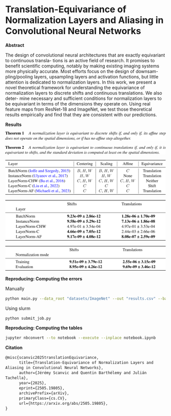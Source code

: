 # Translation-Equivariance of Normalization Layers and Aliasing in Convolutional Neural Networks

**Abstract**

The design of convolutional neural architectures that are exactly equivariant to continuous transla-
tions is an active field of research. It promises to benefit scientific computing, notably by making
existing imaging systems more physically accurate. Most efforts focus on the design of downsam-
pling/pooling layers, upsampling layers and activation functions, but little attention is dedicated to
normalization layers. In this work, we present a novel theoretical framework for understanding the
equivariance of normalization layers to discrete shifts and continuous translations. We also deter-
mine necessary and sufficient conditions for normalization layers to be equivariant in terms of the
dimensions they operate on. Using real feature maps from ResNet-18 and ImageNet, we test those
theoretical results empirically and find that they are consistent with our predictions.

**Results**

<p align="center">
    <img src="assets/theorem1.svg" alt="Theorem 1">
</p>

<p align="center">
  <img src="assets/theorem2.svg" alt="Theorem 2">
</p>

<p align="center">
  <img src="assets/table1.svg" alt="Table 1">
</p>

<p align="center">
  <img src="assets/table2.svg" alt="Table 2">
</p>

<p align="center">
  <img src="assets/table3.svg" alt="Table 3">
</p>

**Reproducing: Computing the errors**

Manually

```bash
python main.py --data_root "datasets/ImageNet" --out "results.csv" --batch_size 1024 
```

Using slurm

```bash
python submit_job.py
```

**Reproducing: Computing the tables**

```bash
jupyter nbconvert --to notebook --execute --inplace notebook.ipynb
```

**Citation**

```
@misc{scanvic2025translationEquivariance,
      title={Translation-Equivariance of Normalization Layers and Aliasing in Convolutional Neural Networks}, 
      author={Jérémy Scanvic and Quentin Barthélemy and Julián Tachella},
      year={2025},
      eprint={2505.19805},
      archivePrefix={arXiv},
      primaryClass={cs.CV},
      url={https://arxiv.org/abs/2505.19805}, 
}
```
